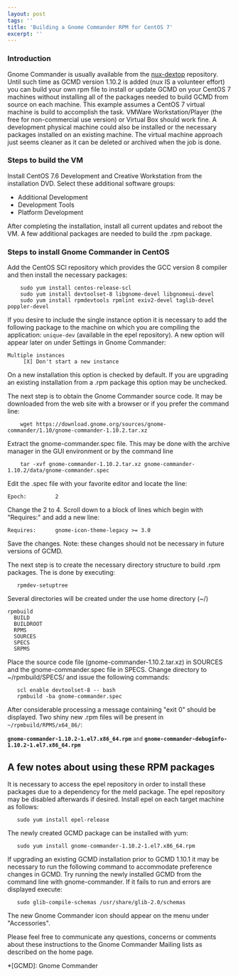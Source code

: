 ```yaml
---
layout: post
tags: ''
title: 'Building a Gnome Commander RPM for CentOS 7'
excerpt: ''
---
```


### Introduction

Gnome Commander is usually available from the
[nux-dextop](https://li.nux.ro/repos.html) repository. Until such time
as GCMD version 1.10.2 is added (nux IS a volunteer effort) you can
build your own rpm file to install or update GCMD on your CentOS 7
machines without installing all of the packages needed to build GCMD
from source on each machine. This example assumes a CentOS 7 virtual
machine is build to accomplish the task. VMWare Workstation/Player (the
free for non-commercial use version) or Virtual Box should work fine. A
development physical machine could also be installed or the necessary
packages installed on an existing machine. The virtual machine approach
just seems cleaner as it can be deleted or archived when the job is
done.

### Steps to build the VM

Install CentOS 7.6 Development and Creative Workstation from the
installation DVD. Select these additional software groups:

* Additional Development
* Development Tools
* Platform Development

After completing the installation, install all current updates and
reboot the VM. A few additional packages are needed to build the .rpm
package.

### Steps to install Gnome Commander in CentOS

Add the CentOS SCl repository which provides the GCC version 8 compiler
and then install the necessary packages:

```
    sudo yum install centos-release-scl
    sudo yum install devtoolset-8 libgnome-devel libgnomeui-devel
    sudo yum install rpmdevtools rpmlint exiv2-devel taglib-devel poppler-devel
```

If you desire to include the single instance option it is necessary to
add the following package to the machine on which you are compiling the
application: `unique-dev` (available in the epel repository).
A new option will appear later on under Settings in Gnome Commander:
   
```
Multiple instances
     [X] Don't start a new instance
```

On a new installation this option is checked by default. If you are
upgrading an existing installation from a .rpm package this option may
be unchecked.

The next step is to obtain the Gnome Commander source code. It may
be downloaded from the web site with a browser or if you prefer the
command line:

```
    wget https://download.gnome.org/sources/gnome-commander/1.10/gnome-commander-1.10.2.tar.xz 
```

Extract the gnome-commander.spec file. This may be done with the archive
manager in the GUI environment or by the command line

```
    tar -xvf gnome-commander-1.10.2.tar.xz gnome-commander-1.10.2/data/gnome-commander.spec
```

Edit the .spec file with your favorite editor and locate the line:

```
Epoch:         2
```

Change the 2 to 4. Scroll down to a block of lines which begin with
"Requires:" and add a new line:

```
Requires:      gnome-icon-theme-legacy >= 3.0
```

Save the changes. Note: these changes should not be necessary in future
versions of GCMD.

The next step is to create the necessary directory structure to build
.rpm packages. The is done by executing:

```
   rpmdev-setuptree
```

Several directories will be created under the use home directory (~/)

```
rpmbuild
  BUILD
  BUILDROOT
  RPMS
  SOURCES
  SPECS
  SRPMS
```

Place the source code file (gnome-commander-1.10.2.tar.xz) in SOURCES
and the gnome-commander.spec file in SPECS. Change directory to
~/rpmbuild/SPECS/ and issue the following commands:

```
   scl enable devtoolset-8 -- bash
   rpmbuild -ba gnome-commander.spec
```

After considerable processing a message containing "exit 0" should be
displayed. Two shiny new .rpm files will be present in ``` ~/rpmbuild/RPMS/x64_86/ ```:


**```gnome-commander-1.10.2-1.el7.x86_64.rpm```** ```and```
**```gnome-commander-debuginfo-1.10.2-1.el7.x86_64.rpm```**

## A few notes about using these RPM packages

It is necessary to access the epel repository in order to install these
packages due to a dependency for the meld package. The epel repository
may be disabled afterwards if desired. Install epel on each target
machine as follows:

```
   sudo yum install epel-release
```

The newly created GCMD package can be installed with yum:

```
   sudo yum install gnome-commander-1.10.2-1.el7.x86_64.rpm 
```

If upgrading an existing GCMD installation prior to GCMD 1.10.1 it may be
necessary to run the following command to accommodate preference changes
in GCMD. Try running the newly installed GCMD from the command line with
gnome-commander. If it fails to run and errors are displayed execute:

```
   sudo glib-compile-schemas /usr/share/glib-2.0/schemas
```

The new Gnome Commander icon should appear on the menu under
"Accessories".

Please feel free to communicate any questions, concerns or comments
about these instructions to the Gnome Commander Mailing lists as
described on the home page.

*[GCMD]: Gnome Commander
